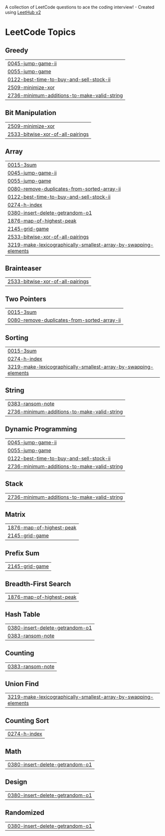 A collection of LeetCode questions to ace the coding interview! - Created using [LeetHub v2](https://github.com/arunbhardwaj/LeetHub-2.0)
<!---LeetCode Topics Start-->
# LeetCode Topics
## Greedy
|  |
| ------- |
| [0045-jump-game-ii](https://github.com/whipbaek/leetcode/tree/master/0045-jump-game-ii) |
| [0055-jump-game](https://github.com/whipbaek/leetcode/tree/master/0055-jump-game) |
| [0122-best-time-to-buy-and-sell-stock-ii](https://github.com/whipbaek/leetcode/tree/master/0122-best-time-to-buy-and-sell-stock-ii) |
| [2509-minimize-xor](https://github.com/whipbaek/leetcode/tree/master/2509-minimize-xor) |
| [2736-minimum-additions-to-make-valid-string](https://github.com/whipbaek/leetcode/tree/master/2736-minimum-additions-to-make-valid-string) |
## Bit Manipulation
|  |
| ------- |
| [2509-minimize-xor](https://github.com/whipbaek/leetcode/tree/master/2509-minimize-xor) |
| [2533-bitwise-xor-of-all-pairings](https://github.com/whipbaek/leetcode/tree/master/2533-bitwise-xor-of-all-pairings) |
## Array
|  |
| ------- |
| [0015-3sum](https://github.com/whipbaek/leetcode/tree/master/0015-3sum) |
| [0045-jump-game-ii](https://github.com/whipbaek/leetcode/tree/master/0045-jump-game-ii) |
| [0055-jump-game](https://github.com/whipbaek/leetcode/tree/master/0055-jump-game) |
| [0080-remove-duplicates-from-sorted-array-ii](https://github.com/whipbaek/leetcode/tree/master/0080-remove-duplicates-from-sorted-array-ii) |
| [0122-best-time-to-buy-and-sell-stock-ii](https://github.com/whipbaek/leetcode/tree/master/0122-best-time-to-buy-and-sell-stock-ii) |
| [0274-h-index](https://github.com/whipbaek/leetcode/tree/master/0274-h-index) |
| [0380-insert-delete-getrandom-o1](https://github.com/whipbaek/leetcode/tree/master/0380-insert-delete-getrandom-o1) |
| [1876-map-of-highest-peak](https://github.com/whipbaek/leetcode/tree/master/1876-map-of-highest-peak) |
| [2145-grid-game](https://github.com/whipbaek/leetcode/tree/master/2145-grid-game) |
| [2533-bitwise-xor-of-all-pairings](https://github.com/whipbaek/leetcode/tree/master/2533-bitwise-xor-of-all-pairings) |
| [3219-make-lexicographically-smallest-array-by-swapping-elements](https://github.com/whipbaek/leetcode/tree/master/3219-make-lexicographically-smallest-array-by-swapping-elements) |
## Brainteaser
|  |
| ------- |
| [2533-bitwise-xor-of-all-pairings](https://github.com/whipbaek/leetcode/tree/master/2533-bitwise-xor-of-all-pairings) |
## Two Pointers
|  |
| ------- |
| [0015-3sum](https://github.com/whipbaek/leetcode/tree/master/0015-3sum) |
| [0080-remove-duplicates-from-sorted-array-ii](https://github.com/whipbaek/leetcode/tree/master/0080-remove-duplicates-from-sorted-array-ii) |
## Sorting
|  |
| ------- |
| [0015-3sum](https://github.com/whipbaek/leetcode/tree/master/0015-3sum) |
| [0274-h-index](https://github.com/whipbaek/leetcode/tree/master/0274-h-index) |
| [3219-make-lexicographically-smallest-array-by-swapping-elements](https://github.com/whipbaek/leetcode/tree/master/3219-make-lexicographically-smallest-array-by-swapping-elements) |
## String
|  |
| ------- |
| [0383-ransom-note](https://github.com/whipbaek/leetcode/tree/master/0383-ransom-note) |
| [2736-minimum-additions-to-make-valid-string](https://github.com/whipbaek/leetcode/tree/master/2736-minimum-additions-to-make-valid-string) |
## Dynamic Programming
|  |
| ------- |
| [0045-jump-game-ii](https://github.com/whipbaek/leetcode/tree/master/0045-jump-game-ii) |
| [0055-jump-game](https://github.com/whipbaek/leetcode/tree/master/0055-jump-game) |
| [0122-best-time-to-buy-and-sell-stock-ii](https://github.com/whipbaek/leetcode/tree/master/0122-best-time-to-buy-and-sell-stock-ii) |
| [2736-minimum-additions-to-make-valid-string](https://github.com/whipbaek/leetcode/tree/master/2736-minimum-additions-to-make-valid-string) |
## Stack
|  |
| ------- |
| [2736-minimum-additions-to-make-valid-string](https://github.com/whipbaek/leetcode/tree/master/2736-minimum-additions-to-make-valid-string) |
## Matrix
|  |
| ------- |
| [1876-map-of-highest-peak](https://github.com/whipbaek/leetcode/tree/master/1876-map-of-highest-peak) |
| [2145-grid-game](https://github.com/whipbaek/leetcode/tree/master/2145-grid-game) |
## Prefix Sum
|  |
| ------- |
| [2145-grid-game](https://github.com/whipbaek/leetcode/tree/master/2145-grid-game) |
## Breadth-First Search
|  |
| ------- |
| [1876-map-of-highest-peak](https://github.com/whipbaek/leetcode/tree/master/1876-map-of-highest-peak) |
## Hash Table
|  |
| ------- |
| [0380-insert-delete-getrandom-o1](https://github.com/whipbaek/leetcode/tree/master/0380-insert-delete-getrandom-o1) |
| [0383-ransom-note](https://github.com/whipbaek/leetcode/tree/master/0383-ransom-note) |
## Counting
|  |
| ------- |
| [0383-ransom-note](https://github.com/whipbaek/leetcode/tree/master/0383-ransom-note) |
## Union Find
|  |
| ------- |
| [3219-make-lexicographically-smallest-array-by-swapping-elements](https://github.com/whipbaek/leetcode/tree/master/3219-make-lexicographically-smallest-array-by-swapping-elements) |
## Counting Sort
|  |
| ------- |
| [0274-h-index](https://github.com/whipbaek/leetcode/tree/master/0274-h-index) |
## Math
|  |
| ------- |
| [0380-insert-delete-getrandom-o1](https://github.com/whipbaek/leetcode/tree/master/0380-insert-delete-getrandom-o1) |
## Design
|  |
| ------- |
| [0380-insert-delete-getrandom-o1](https://github.com/whipbaek/leetcode/tree/master/0380-insert-delete-getrandom-o1) |
## Randomized
|  |
| ------- |
| [0380-insert-delete-getrandom-o1](https://github.com/whipbaek/leetcode/tree/master/0380-insert-delete-getrandom-o1) |
<!---LeetCode Topics End-->